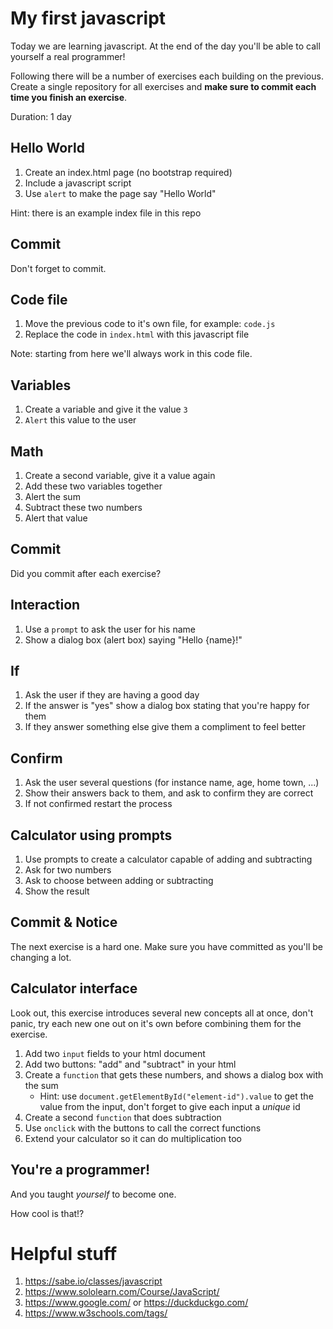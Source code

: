 # My first javascript

Today we are learning javascript.
At the end of the day you'll be able to call yourself a real programmer!

Following there will be a number of exercises each building on the previous.
Create a single repository for all exercises and **make sure to commit each time you finish an exercise**.

Duration: 1 day

## Hello World

1. Create an index.html page (no bootstrap required)
2. Include a javascript script
3. Use `alert` to make the page say "Hello World"

Hint: there is an example index file in this repo

## Commit

Don't forget to commit.

## Code file

1. Move the previous code to it's own file, for example: `code.js`
2. Replace the code in `index.html` with this javascript file

Note: starting from here we'll always work in this code file.

## Variables

1. Create a variable and give it the value `3`
2. `Alert` this value to the user

## Math

1. Create a second variable, give it a value again
2. Add these two variables together
3. Alert the sum
4. Subtract these two numbers
5. Alert that value

## Commit

Did you commit after each exercise?

## Interaction

1. Use a `prompt` to ask the user for his name
2. Show a dialog box (alert box) saying "Hello {name}!"

## If

1. Ask the user if they are having a good day
2. If the answer is "yes" show a dialog box stating that you're happy for them
3. If they answer something else give them a compliment to feel better

## Confirm

1. Ask the user several questions (for instance name, age, home town, ...)
2. Show their answers back to them, and ask to confirm they are correct
3. If not confirmed restart the process

## Calculator using prompts

1. Use prompts to create a calculator capable of adding and subtracting
2. Ask for two numbers
3. Ask to choose between adding or subtracting
4. Show the result

## Commit & Notice

The next exercise is a hard one.
Make sure you have committed as you'll be changing a lot.

## Calculator interface

Look out, this exercise introduces several new concepts all at once, don't panic, try each new one out on it's own before combining them for the exercise.

1. Add two `input` fields to your html document
2. Add two buttons: "add" and "subtract" in your html
2. Create a `function` that gets these numbers, and shows a dialog box with the sum
    * Hint: use `document.getElementById("element-id").value` to get the value from the input, don't forget to give each input a *unique* id
3. Create a second `function` that does subtraction
4. Use `onclick` with the buttons to call the correct functions
5. Extend your calculator so it can do multiplication too

## You're a programmer!

And you taught *yourself* to become one.

How cool is that!?

# Helpful stuff

1. https://sabe.io/classes/javascript
2. https://www.sololearn.com/Course/JavaScript/
4. https://www.google.com/ or https://duckduckgo.com/
5. https://www.w3schools.com/tags/
